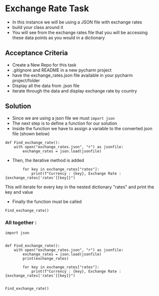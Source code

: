 # Exchange Rate Task
- In this instance we will be using a JSON file with exchange rates 
- build your class around it 
- You will see from the exchange rates file that you will be accessing these data points  as you would in a dictionary

## Acceptance Criteria 
- Create a New Repo for this task
- .gitignore and README in a new pycharm project
- have the exchange_rates.json file available in your pycharm project/folder
- Display all the data from .json file
- iterate through the data and display exchange rate by country

## Solution
- Since we are using a json file we must ```import json```
- The next step is to define a function for our solution
- Inside the function we have to assign a variable to the converted json file (shown below)
```
def Find_exchange_rate():
    with open("exchange_rates.json", "r") as jsonfile:
        exchange_rates = json.load(jsonfile)
```
- Then, the iterative method is added 
```
        for key in exchange_rates["rates"]:
            print(f"Currency : {key}, Exchange Rate : {exchange_rates['rates'][key]}")
```
This will iterate for every key in the nested dictionary "rates" and print the key and value
- Finally the function must be called
```
Find_exchange_rate()
```

### All together :
```
import json


def Find_exchange_rate():
    with open("exchange_rates.json", "r") as jsonfile:
        exchange_rates = json.load(jsonfile)
        print(exchange_rates)

        for key in exchange_rates["rates"]:
            print(f"Currency : {key}, Exchange Rate : {exchange_rates['rates'][key]}")


Find_exchange_rate()

```